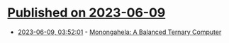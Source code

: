 # [Published on 2023-06-09](index.md)

* [2023-06-09, 03:52:01](https://lobste.rs/s/hckqhx/monongahela_balanced_ternary_computer) - [Monongahela: A Balanced Ternary Computer](https://wiki.alopex.li/TernaryComputer)
